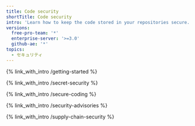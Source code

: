 ```yaml
---
title: Code security
shortTitle: Code security
intro: 'Learn how to keep the code stored in your repositories secure.'
versions:
  free-pro-team: '*'
  enterprise-server: '>=3.0'
  github-ae: '*'
topics:
  - セキュリティ
---
```


{% link_with_intro /getting-started %}

{% link_with_intro /secret-security %}

{% link_with_intro /secure-coding %}

{% link_with_intro /security-advisories %}

{% link_with_intro /supply-chain-security %}
